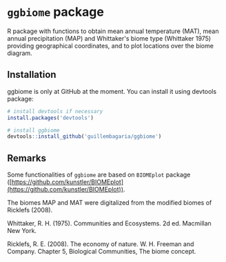 # `ggbiome` package

R package with functions to obtain mean annual temperature (MAT), 
mean annual precipitation (MAP) and Whittaker's biome type (Whittaker 1975) 
providing geographical coordinates, and to plot locations over the biome 
diagram.


## Installation

ggbiome is only at GitHub at the moment. You can install it using devtools package:

```r
# install devtools if necessary
install.packages('devtools')

# install ggbiome
devtools::install_github('guillembagaria/ggbiome')
```

## Remarks

Some functionalities of `ggbiome` are based on `BIOMEplot` package 
([https://github.com/kunstler/BIOMEplot](https://github.com/kunstler/BIOMEplot)).  

The biomes MAP and MAT were digitalized from the modified biomes of 
Ricklefs (2008).


Whittaker, R. H. (1975). Communities and Ecosystems. 2d ed. Macmillan New York.

Ricklefs, R. E. (2008). The economy of nature. W. H. Freeman and Company. 
Chapter 5, Biological Communities, The biome concept.
